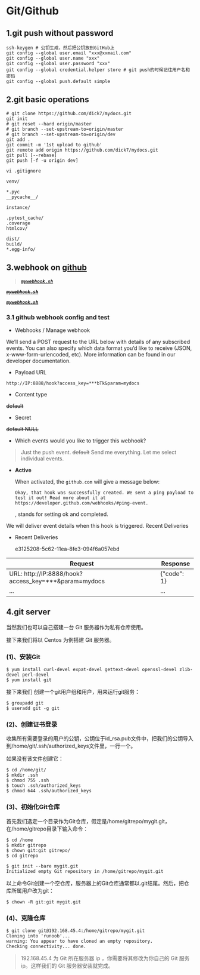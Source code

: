 # Git/Github

## 1.git push without password
```
ssh-keygen # 公钥生成，然后把公钥放到GitHub上
git config --global user.email "xxx@xxmail.com"
git config --global user.name "xxx"
git config --global user.password "xxx"
git config --global credential.helper store # git push的时候记住用户名和密码
git config --global push.default simple
```

## 2.git basic operations
```
# git clone https://github.com/dick7/mydocs.git
git init 
# git reset --hard origin/master
# git branch --set-upstream-to=origin/master
# git branch --set-upstream-to=origin/dev
git add .
git commit -m '1st upload to github'
git remote add origin https://github.com/dick7/mydocs.git
git pull [--rebase]
git push [-f -u origin dev]
```
`vi .gitignore`
```
venv/

*.pyc
__pycache__/

instance/

.pytest_cache/
.coverage
htmlcov/

dist/
build/
*.egg-info/
```
## 3.webhook on [github](https://github.com/dick7/mydocs)

> [***`mywebhook.sh`***](/linux-shell/#2git-webhook)

~~[***`mywebhook.sh`***](https://dick7.github.io/mydocs/linux-shell/#2git-webhook)~~

~~[***`mywebhook.sh`***](http://doc.ztloadfield.com:8500/linux-shell/#2git-webhook)~~

### 3.1 github webhook config and test

- Webhooks / Manage webhook

We’ll send a POST request to the URL below with details of any subscribed events. You can also specify which data format you’d like to receive (JSON, x-www-form-urlencoded, etc). More information can be found in our developer documentation.

- Payload URL
```
http://IP:8888/hook?access_key=***bTk&param=mydocs
```

- Content type

~~default~~

- Secret

~~default NULL~~

- Which events would you like to trigger this webhook?

>  Just the push event. ~~default~~
>  Send me everything.
>  Let me select individual events.

- **Active**

    When activated, the `github.com` will give a message below:
    ```
    Okay, that hook was successfully created. We sent a ping payload to test it out! Read more about it at https://developer.github.com/webhooks/#ping-event.
    ```
    , stands for setting ok and completed.

We will deliver event details when this hook is triggered.
Recent Deliveries

- Recent Deliveries

    e3125208-5c62-11ea-8fe3-094f6a057ebd

|**Request**|**Response**|
|-------|--------|
|URL: http://IP:8888/hook?access_key=***&param=mydocs| {"code": 1}  |
|...|...|

## 4.git server

当然我们也可以自己搭建一台 Git 服务器作为私有仓库使用。

接下来我们将以 Centos 为例搭建 Git 服务器。

### (1)、安装Git
```
$ yum install curl-devel expat-devel gettext-devel openssl-devel zlib-devel perl-devel
$ yum install git
```
接下来我们 创建一个git用户组和用户，用来运行git服务：
```
$ groupadd git
$ useradd git -g git
```
### (2)、创建证书登录

收集所有需要登录的用户的公钥，公钥位于id_rsa.pub文件中，把我们的公钥导入到/home/git/.ssh/authorized_keys文件里，一行一个。

如果没有该文件创建它：
```
$ cd /home/git/
$ mkdir .ssh
$ chmod 755 .ssh
$ touch .ssh/authorized_keys
$ chmod 644 .ssh/authorized_keys
```
### (3)、初始化Git仓库

首先我们选定一个目录作为Git仓库，假定是/home/gitrepo/mygit.git，在/home/gitrepo目录下输入命令：
```
$ cd /home
$ mkdir gitrepo
$ chown git:git gitrepo/
$ cd gitrepo

$ git init --bare mygit.git
Initialized empty Git repository in /home/gitrepo/mygit.git

```
以上命令Git创建一个空仓库，服务器上的Git仓库通常都以.git结尾。然后，把仓库所属用户改为git：
```
$ chown -R git:git mygit.git
```

### (4)、克隆仓库
```
$ git clone git@192.168.45.4:/home/gitrepo/mygit.git
Cloning into 'runoob'...
warning: You appear to have cloned an empty repository.
Checking connectivity... done.
```
> 192.168.45.4 为 Git 所在服务器 ip ，你需要将其修改为你自己的 Git 服务 ip。这样我们的 Git 服务器安装就完成。


